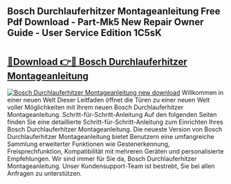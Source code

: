 ## Bosch Durchlauferhitzer Montageanleitung Free Pdf Download - Part-Mk5 New Repair Owner Guide - User Service Edition 1C5sK

# <h2><a href="http://df8y0q.blite.top/?on=Bosch+Durchlauferhitzer+Montageanleitung">🔗Download 👉🔴 Bosch Durchlauferhitzer Montageanleitung</a></h2>

[![Bosch Durchlauferhitzer Montageanleitung new download](https://i.imgur.com/lujVjoI.png)](http://df8y0q.blite.top/?on=Bosch+Durchlauferhitzer+Montageanleitung)
Willkommen in einer neuen Welt Dieser Leitfaden öffnet die Türen zu einer neuen Welt voller Möglichkeiten mit Ihrem neuen Bosch Durchlauferhitzer Montageanleitung. Schritt-für-Schritt-Anleitung Auf den folgenden Seiten finden Sie eine detaillierte Schritt-für-Schritt-Anleitung zum Einrichten Ihres Bosch Durchlauferhitzer Montageanleitung. Die neueste Version von Bosch Durchlauferhitzer Montageanleitung bietet Benutzern eine umfangreiche Sammlung erweiterter Funktionen wie Gestenerkennung, Freisprechfunktion, Kompatibilität mit mehreren Geräten und personalisierte Empfehlungen. Wir sind immer für Sie da, Bosch Durchlauferhitzer Montageanleitung. Unser Kundensupport-Team ist bestrebt, Sie bei allen Anfragen zu unterstützen.
